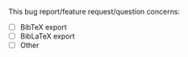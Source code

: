 This bug report/feature request/question concerns:

* [ ] BibTeX export
* [ ] BibLaTeX export
* [ ] Other

<!--
(feel free to check multiple)

When the issue is about export of any kind, please right-click the references where you experience the export problem, select "Send Better BibTeX Error", and post the resulting report ID (shown in red after you submit) here.

If you wish to report a combination of feature requests, bug reports and general usage questions, please file a separate report for each of these. It is easier for me to manage them separately.
-->
